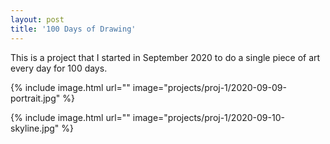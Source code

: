```yaml
---
layout: post
title: '100 Days of Drawing'
---
```

This is a project that I started in September 2020 to do a single piece of art every day for 100 days.

{% include image.html url="" image="projects/proj-1/2020-09-09-portrait.jpg" %}

{% include image.html url="" image="projects/proj-1/2020-09-10-skyline.jpg" %}
